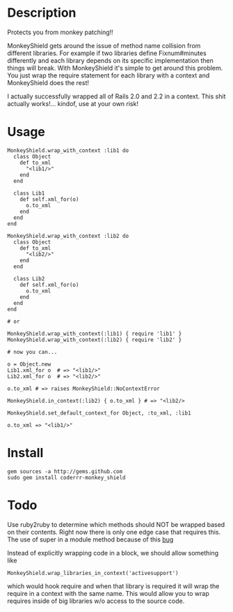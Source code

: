 Description
=

Protects you from monkey patching!!

MonkeyShield gets around the issue of method name collision from different libraries.  For example if two libraries define Fixnum#minutes differently and each library depends on its specific implementation then things will break.  With MonkeyShield it's simple to get around this problem.  You just wrap the require statement for each library with a context and MonkeyShield does the rest!

I actually successfully wrapped all of Rails 2.0 and 2.2 in a context.  This shit actually works!... kindof, use at your own risk!

Usage
=

    MonkeyShield.wrap_with_context :lib1 do
      class Object
        def to_xml
          "<lib1/>"
        end
      end
    
      class Lib1
        def self.xml_for(o)
          o.to_xml
        end
      end
    end
    
    MonkeyShield.wrap_with_context :lib2 do
      class Object
        def to_xml
          "<lib2/>"
        end
      end
    
      class Lib2
        def self.xml_for(o)
          o.to_xml
        end
      end
    end
    
    # or 
    
    MonkeyShield.wrap_with_context(:lib1) { require 'lib1' }
    MonkeyShield.wrap_with_context(:lib2) { require 'lib2' }
    
    # now you can...
    
    o = Object.new
    Lib1.xml_for o  # => "<lib1/>"
    Lib2.xml_for o  # => "<lib2/>"
    
    o.to_xml # => raises MonkeyShield::NoContextError
    
    MonkeyShield.in_context(:lib2) { o.to_xml } # => "<lib2/>
    
    MonkeyShield.set_default_context_for Object, :to_xml, :lib1
    
    o.to_xml => "<lib1/>"
    
Install
=

    gem sources -a http://gems.github.com
    sudo gem install coderrr-monkey_shield

Todo
=

Use ruby2ruby to determine which methods should NOT be wrapped based on their contents.  Right now there is only one edge case that requires this.  The use of super in a module method because of this [bug][1]

Instead of explicitly wrapping code in a block, we should allow something like

    MonkeyShield.wrap_libraries_in_context('activesupport')

which would hook require and when that library is required it will wrap the require in a context with the same name.  This would allow you to wrap requires inside of big libraries w/o access to the source code.

  [1]: http://coderrr.wordpress.com/2008/03/28/alias_methodmodule-bug-in-ruby-18/